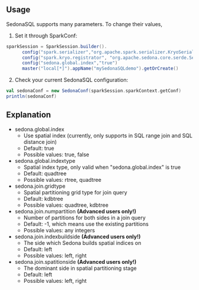## Usage
SedonaSQL supports many parameters. To change their values,

1. Set it through SparkConf:
```Scala
sparkSession = SparkSession.builder().
      config("spark.serializer","org.apache.spark.serializer.KryoSerializer").
      config("spark.kryo.registrator", "org.apache.sedona.core.serde.SedonaKryoRegistrator").
      config("sedona.global.index","true")
      master("local[*]").appName("mySedonaSQLdemo").getOrCreate()
```
2. Check your current SedonaSQL configuration:
```Scala
val sedonaConf = new SedonaConf(sparkSession.sparkContext.getConf)
println(sedonaConf)
```
## Explanation

* sedona.global.index
	* Use spatial index (currently, only supports in SQL range join and SQL distance join)
	* Default: true
	* Possible values: true, false
* sedona.global.indextype
	* Spatial index type, only valid when "sedona.global.index" is true
	* Default: quadtree
	* Possible values: rtree, quadtree
* sedona.join.gridtype
	* Spatial partitioning grid type for join query
	* Default: kdbtree
	* Possible values: quadtree, kdbtree
* sedona.join.numpartition **(Advanced users only!)**
	* Number of partitions for both sides in a join query
	* Default: -1, which means use the existing partitions
	* Possible values: any integers
* sedona.join.indexbuildside **(Advanced users only!)**
	* The side which Sedona builds spatial indices on
	* Default: left
	* Possible values: left, right
* sedona.join.spatitionside **(Advanced users only!)**
	* The dominant side in spatial partitioning stage
	* Default: left
	* Possible values: left, right